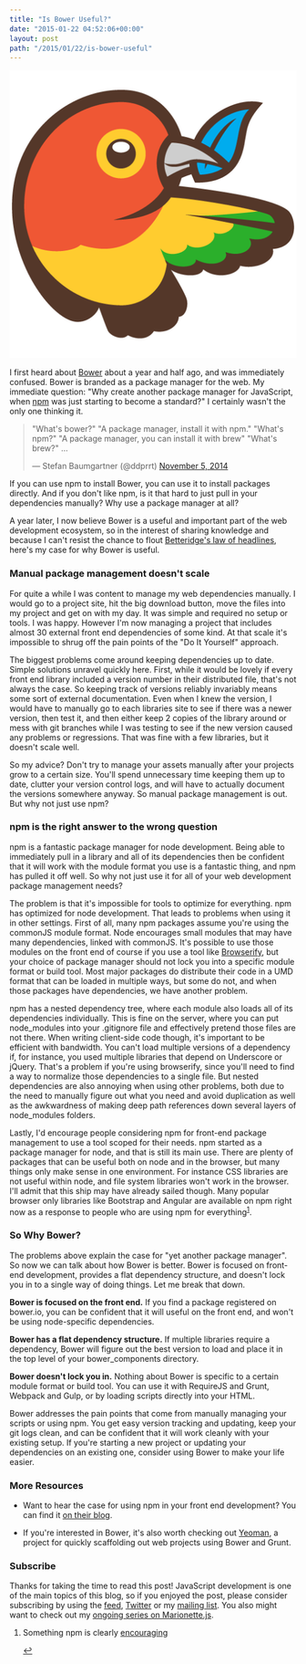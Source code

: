 ```yaml
---
title: "Is Bower Useful?"
date: "2015-01-22 04:52:06+00:00"
layout: post
path: "/2015/01/22/is-bower-useful"
---
```




![bower logo](/posts/images/bower-1.png)

I first heard about [Bower][bower] about a year and half ago, and was immediately confused.  Bower is branded as a package manager for the web.  My immediate question: "Why create another package manager for JavaScript, when [npm][npm] was just starting to become a standard?"  I certainly wasn't the only one thinking it.

<blockquote class="twitter-tweet" lang="en"><p>&quot;What&#39;s bower?&quot;&#10;&quot;A package manager, install it with npm.&quot;&#10;&quot;What&#39;s npm?&quot;&#10;&quot;A package manager, you can install it with brew&quot;&#10;&quot;What&#39;s brew?&quot;&#10;...</p>&mdash; Stefan Baumgartner (@ddprrt) <a href="https://twitter.com/ddprrt/status/529909875347030016">November 5, 2014</a></blockquote>

If you can use npm to install Bower, you can use it to install packages directly.  And if you don't like npm, is it that hard to just pull in your dependencies manually?  Why use a package manager at all?

A year later, I now believe Bower is a useful and important part of the web development ecosystem, so in the interest of sharing knowledge and because I can't resist the chance to flout [Betteridge's law of headlines][betterlaw], here's my case for why Bower is useful.

### Manual package management doesn't scale

For quite a while I was content to manage my web dependencies manually.  I would go to a project site, hit the big download button, move the files into my project and get on with my day.  It was simple and required no setup or tools.  I was happy.  However I'm now managing a project that includes almost 30 external front end dependencies of some kind.  At that scale it's impossible to shrug off the pain points of the "Do It Yourself" approach.

The biggest problems come around keeping dependencies up to date. Simple solutions unravel quickly here.  First, while it would be lovely if every front end library included a version number in their distributed file, that's not always the case.  So keeping track of versions reliably invariably means some sort of external documentation.  Even when I knew the version, I would have to manually go to each libraries site to see if there was a newer version, then test it, and then either keep 2 copies of the library around or mess with git branches while I was testing to see if the new version caused any problems or regressions.  That was fine with a few libraries, but it doesn't scale well.

So my advice?  Don't try to manage your assets manually after your projects grow to a certain size.  You'll spend unnecessary time keeping them up to date, clutter your version control logs, and will have to actually document the versions somewhere anyway.  So manual package management is out.  But why not just use npm?

### npm is the right answer to the wrong question

npm is a fantastic package manager for node development.  Being able to immediately pull in a library and all of its dependencies then be confident that it will work with the module format you use is a fantastic thing, and npm has pulled it off well.  So why not just use it for all of your web development package management needs?

The problem is that it's impossible for tools to optimize for everything. npm has optimized for node development.  That leads to problems when using it in other settings.  First of all, many npm packages assume you're using the commonJS module format.  Node encourages small modules that may have many dependencies, linked with commonJS.  It's possible to use those modules on the front end of course if you use a tool like [Browserify][browserify], but your choice of package manager should not lock you into a specific module format or build tool.  Most major packages do distribute their code in a UMD format that can be loaded in multiple ways, but some do not, and when those packages have dependencies, we have another problem.

npm has a nested dependency tree, where each module also loads all of its dependencies individually.  This is fine on the server, where you can put node_modules into your .gitignore file and effectively pretend those files are not there.  When writing client-side code though, it's important to be efficient with bandwidth.  You can't load multiple versions of a dependency if, for instance, you used multiple libraries that depend on Underscore or jQuery.  That's a problem if you're using browserify, since you'll need to find a way to normalize those dependencies to a single file.  But nested dependencies are also annoying when using other problems, both due to the need to manually figure out what you need and avoid duplication as well as the awkwardness of making deep path references down several layers of node_modules folders.

Lastly, I'd encourage people considering npm for front-end package management to use a tool scoped for their needs. npm started as a package manager for node, and that is still its main use.  There are plenty of packages that can be useful both on node and in the browser, but many things only make sense in one environment.  For instance CSS libraries are not useful within node, and file system libraries won't work in the browser.  I'll admit that this ship may have already sailed though. Many popular browser only libraries like Bootstrap and Angular are available on npm right now as a response to people who are using npm for everything<sup id="fnref:1">[1](#fn:1)</sup>.

### So Why Bower?

The problems above explain the case for "yet another package manager".  So now we can talk about how Bower is better.  Bower is focused on front-end development, provides a flat dependency structure, and doesn't lock you in to a single way of doing things.  Let me break that down.

**Bower is focused on the front end.**  If you find a package registered on bower.io, you can be confident that it will useful on the front end, and won't be using node-specific dependencies.

**Bower has a flat dependency structure.**  If multiple libraries require a dependency, Bower will figure out the best version to load and place it in the top level of your bower_components directory.

**Bower doesn't lock you in.** Nothing about Bower is specific to a certain module format or build tool.  You can use it with RequireJS and Grunt, Webpack and Gulp, or by loading scripts directly into your HTML.

Bower addresses the pain points that come from manually managing your scripts or using npm.  You get easy version tracking and updating, keep your git logs clean, and can be confident that it will work cleanly with your existing setup.  If you're starting a new project or updating your dependencies on an existing one, consider using Bower to make your life easier.

### More Resources

- Want to hear the case for using npm in your front end development? You can find it [on their blog][npmblog].

- If you're interested in Bower, it's also worth checking out [Yeoman][yeoman], a project for quickly scaffolding out web projects using Bower and Grunt.



### Subscribe

Thanks for taking the time to read this post!  JavaScript development is one of the main topics of this blog, so if you enjoyed the post, please consider subscribing by using the [feed](http://feedpress.me/benmccormick), [Twitter](http://twitter.com/benmccormickorg) or my [mailing list](http://eepurl.com/WFYon). You also might want to check out my [ongoing series on Marionette.js][marionette].

<div class="footnotes">
<ol>
    <li class="footnote" id="fn:1">
        <p>
        Something npm is clearly <a href="http://blog.npmjs.org/post/101775448305/npm-and-front-end-packaging">encouraging</a>
        </p>
        <a href="#fnref:1" title="return to article"> ↩</a></p>
    </li>
</ol>
</div>



[bower]: http://bower.io/
[betterlaw]: http://en.wikipedia.org/wiki/Betteridge%27s_law_of_headlines
[npm]: https://www.npmjs.com/
[browserify]: http://browserify.org/
[marionette]: http://benmccormick.org/marionette-explained/
[npmblog]: http://blog.npmjs.org/post/101775448305/npm-and-front-end-packaging
[yeoman]: http://yeoman.io/
